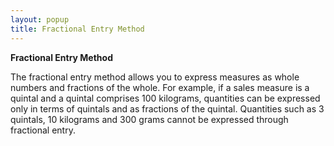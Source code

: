 ```yaml
---
layout: popup
title: Fractional Entry Method
---
```



**Fractional Entry Method**


The fractional entry method allows you to express measures as whole numbers and fractions of the whole. For example, if a sales measure is a quintal and a quintal comprises 100 kilograms, quantities can be expressed only in terms of quintals and as fractions of the quintal.  Quantities such as 3 quintals, 10 kilograms and 300 grams cannot be expressed through fractional entry.
